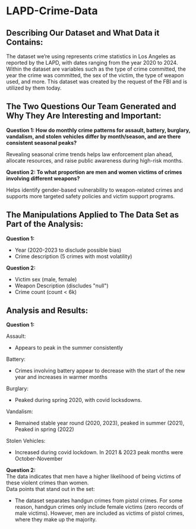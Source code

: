 # LAPD-Crime-Data

## **Describing Our Dataset and What Data it Contains:**

The dataset we’re using represents crime statistics in Los Angeles as reported by the LAPD, with dates ranging from the year 2020 to 2024. Within the dataset are variables such as the type of crime committed, the year the crime was committed, the sex of the victim, the type of weapon used, and more. This dataset was created by the request of the FBI and is utilized by them today.

## **The Two Questions Our Team Generated and Why They Are Interesting and Important:**

**Question 1: How do monthly crime patterns for assault, battery, burglary, vandalism, and stolen vehicles differ by month/season, and are there consistent seasonal peaks?**  

Revealing seasonal crime trends helps law enforcement plan ahead, allocate resources, and raise public awareness during high-risk months.


**Question 2: To what proportion are men and women victims of crimes involving different weapons?**  

Helps identify gender-based vulnerability to weapon-related crimes and supports more targeted safety policies and victim support programs.  

## **The Manipulations Applied to The Data Set as Part of the Analysis:**  

**Question 1:**  
- Year (2020-2023 to disclude possible bias)
- Crime description (5 crimes with most volatility)
  
**Question 2:**  
- Victim sex (male, female)
- Weapon Description (discludes "null")
- Crime count (count < 6k)

## **Analysis and Results:**  
**Question 1:**  

Assault:  
- Appears to peak in the summer consistently

Battery:  
- Crimes involving battery appear to decrease with the start of the new year and increases in warmer months

Burglary:  
- Peaked during spring 2020, with covid locksdowns.

Vandalism:  
- Remained stable year round (2020, 2023), peaked in summer (2021), Peaked in spring (2022)

Stolen Vehicles:  
- Increased during covid lockdown. In 2021 & 2023 peak months were October-November

**Question 2:**  
The data indicates that men have a higher likelihood of being victims of these violent crimes than women.  
Data points that stand out in the set:  
- The dataset separates handgun crimes from pistol crimes. For some reason, handgun crimes only include female victims (zero records of male victims). However, men are included as victims of pistol crimes, where they make up the majority.





